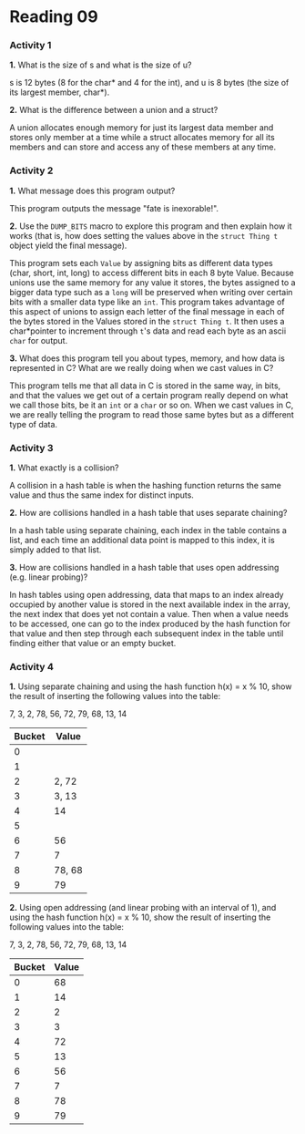 Reading 09
==========

### Activity 1

**1.** What is the size of s and what is the size of u?

s is 12 bytes (8 for the char\* and 4 for the int), and u is 8 bytes (the 
size of its largest member, char\*).

**2.** What is the difference between a union and a struct?

A union allocates enough memory for just its largest data member and stores
only member at a time while a struct allocates memory for all its members
and can store and access any of these members at any time.

### Activity 2

**1.** What message does this program output?

This program outputs the message "fate is inexorable!".

**2.** Use the `DUMP_BITS` macro to explore this program and then explain how
it works (that is, how does setting the values above in the `struct Thing t` 
object yield the final message).

This program sets each `Value` by assigning bits as different data types
(char, short, int, long) to access different bits in each 8 byte Value.
Because unions use the same memory for any value it stores, the bytes 
assigned to a bigger data type such as a `long` will be preserved when
writing over certain bits with a smaller data type like an `int`.  This
program takes advantage of this aspect of unions to assign each letter of 
the final message in each of the bytes stored in the Values stored in the
`struct Thing t`.  It then uses a char\*pointer to increment through `t`'s
data and read each byte as an ascii `char` for output.

**3.** What does this program tell you about types, memory, and how data is 
represented in C? What are we really doing when we cast values in C?

This program tells me that all data in C is stored in the same way, in bits,
and that the values we get out of a certain program really depend on what we
call those bits, be it an `int` or a `char` or so on.  When we cast values
in C, we are really telling the program to read those same bytes but as a
different type of data.

### Activity 3

**1.** What exactly is a collision?

A collision in a hash table is when the hashing function returns the same
value and thus the same index for distinct inputs.

**2.** How are collisions handled in a hash table that uses separate 
chaining?

In a hash table using separate chaining, each index in the table contains
a list, and each time an additional data point is mapped to this index, 
it is simply added to that list.

**3.** How are collisions handled in a hash table that uses open addressing 
(e.g. linear probing)?

In hash tables using open addressing, data that maps to an index already 
occupied by another value is stored in the next available index in the array,
the next index that does yet not contain a value.  Then when a value needs to
be accessed, one can go to the index produced by the hash function for that
value and then step through each subsequent index in the table until finding
either that value or an empty bucket.

### Activity 4

**1.** Using separate chaining and using the hash function h(x) = x % 10, 
show the result of inserting the following values into the table:

7, 3, 2, 78, 56, 72, 79, 68, 13, 14

| Bucket    | Value     |
| --------- | --------- |
| 0         |           |
| 1         |           |
| 2         | 2, 72     |
| 3         | 3, 13     |
| 4         | 14        |
| 5         |           |
| 6         | 56        |
| 7         | 7         |
| 8         | 78, 68    |
| 9         | 79        |

**2.** Using open addressing (and linear probing with an interval of 1), and 
using the hash function h(x) = x % 10, show the result of inserting the 
following values into the table:

7, 3, 2, 78, 56, 72, 79, 68, 13, 14

| Bucket    | Value     |
| --------- | --------- |
| 0         | 68        |
| 1         | 14        |
| 2         | 2         |
| 3         | 3         |
| 4         | 72        |
| 5         | 13        |
| 6         | 56        |
| 7         | 7         |
| 8         | 78        |
| 9         | 79        |
